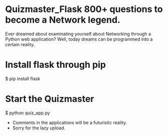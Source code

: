 # Quizmaster_Flask 800+ questions to become a Network legend.
Ever dreamed about examinating yourself about Networking through a Python web application? Well, today dreams can be programmed into a certain reality.

# Install flask through pip

$ pip install flask

# Start the Quizmaster
$ python quiz_app.py

- Comments in the applications will be a futuristic reality.
- Sorry for the lazy upload.
